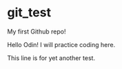 # git_test
My first Github repo!

Hello Odin! I will practice coding here.

This line is for yet another test.